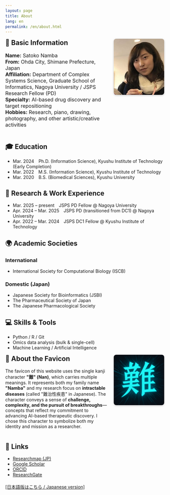 ```yaml
---
layout: page
title: About
lang: en
permalink: /en/about.html
---
```


<div style="display: flex; align-items: flex-start; gap: 20px; flex-wrap: wrap;">

  <!-- Left: Basic Info -->
  <div style="flex: 1; min-width: 250px;">
    <h2 style="margin-top: 0; font-weight: bold;">🧬 Basic Information</h2>
    <ul style="list-style: none; padding-left: 0; font-size: 1rem;">
      <li><strong>Name:</strong> Satoko Namba</li>
      <li><strong>From:</strong> Ohda City, Shimane Prefecture, Japan</li>
      <li><strong>Affiliation:</strong> Department of Complex Systems Science, Graduate School of Informatics, Nagoya University / JSPS Research Fellow (PD)</li>
      <li><strong>Specialty:</strong> AI-based drug discovery and target repositioning</li>
      <li><strong>Hobbies:</strong> Research, piano, drawing, photography, and other artistic/creative activities</li>
    </ul>
  </div>

  <!-- Right: Profile Image -->
  <div style="flex-shrink: 0;">
    <img src="/assets/profile.jpg" alt="Profile photo" style="width: 160px; height: auto; border-radius: 8px; box-shadow: 0 2px 6px rgba(0,0,0,0.2);">
  </div>
</div>

## 🎓 Education
- Mar. 2024 Ph.D. (Information Science), Kyushu Institute of Technology (Early Completion)  
- Mar. 2022 M.S. (Information Science), Kyushu Institute of Technology  
- Mar. 2020 B.S. (Biomedical Sciences), Kyushu University  

## 🧪 Research & Work Experience
- Mar. 2025 – present JSPS PD Fellow @ Nagoya University  
- Apr. 2024 – Mar. 2025 JSPS PD (transitioned from DC1) @ Nagoya University  
- Apr. 2022 – Mar. 2024 JSPS DC1 Fellow @ Kyushu Institute of Technology  

## 🌍 Academic Societies

### International
- International Society for Computational Biology (ISCB)

### Domestic (Japan)
- Japanese Society for Bioinformatics (JSBI)  
- The Pharmaceutical Society of Japan  
- The Japanese Pharmacological Society  

## 💻 Skills & Tools
- Python / R / Git  
- Omics data analysis (bulk & single-cell)  
- Machine Learning / Artificial Intelligence  


<div style="display: flex; align-items: flex-start; gap: 20px; flex-wrap: wrap;">

  <!-- 左側：文章 -->
  <div style="flex: 1; min-width: 250px;">
    <h2 style="margin-top: 0; font-weight: bold;">🎴 About the Favicon</h2>
    <p>The favicon of this website uses the single kanji character <strong>"難" (Nan)</strong>, which carries multiple meanings.
    It represents both my family name <strong>"Namba"</strong> and my research focus on <strong>intractable diseases</strong> (called "難治性疾患" in Japanese).
    The character conveys a sense of <strong>challenge, complexity, and the pursuit of breakthroughs</strong>—concepts that reflect my commitment to advancing AI-based therapeutic discovery.  
    I chose this character to symbolize both my identity and mission as a researcher.</p>
  </div>

  <!-- 右側：ファビコン画像 -->
  <div style="flex-shrink: 0;">
    <img src="/favicon.ico" alt="favicon" style="width: 160px; height: 160px; border-radius: 8px; box-shadow: 0 2px 6px rgba(0,0,0,0.2);">
  </div>

</div>

## 🔗 Links
- [Researchmap (JP)](https://researchmap.jp/namba_satoko)  
- [Google Scholar](https://scholar.google.com)  
- [ORCID](https://orcid.org/0000-0003-1873-8639)
- [ResearchGate](https://www.researchgate.net/profile/Satoko-Namba-2)


<div style="margin-top: 20px;">
  <a href="../about.html">
    [日本語版はこちら / Japanese version]
  </a>
</div>
